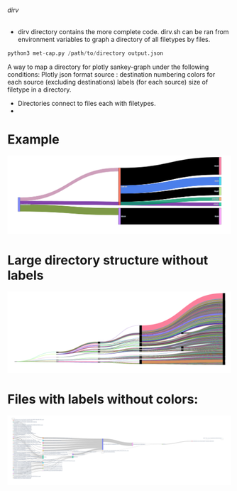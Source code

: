 ###### dirv
- dirv directory contains the more complete code. dirv.sh can be ran from environment variables to graph a directory of all filetypes by files. 
```python
python3 met-cap.py /path/to/directory output.json
```
A way to map a directory for plotly sankey-graph under the following conditions: 
	Plotly json format
	source : destination numbering
	colors for each source (excluding destinations)
	labels (for each source)
	size of filetype in a directory. 

- Directories connect to files each with filetypes.
-
# Example
![image1](images/sankey-graph-3.png)

# Large directory structure without labels
![image2](images/sankey-graph-5.png)

# Files with labels without colors:
![images3](images/sankey-graph-2.png)
